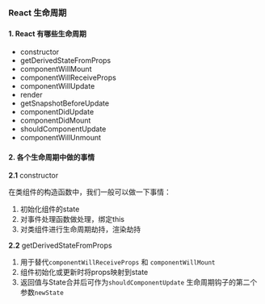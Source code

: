 ### React 生命周期

#### 1. React 有哪些生命周期
- constructor
- getDerivedStateFromProps
- componentWillMount
- componentWillReceiveProps
- componentWillUpdate
- render
- getSnapshotBeforeUpdate
- componentDidUpdate
- componentDidMount
- shouldComponentUpdate
- componentWillUnmount

#### 2. 各个生命周期中做的事情

**2.1** constructor

在类组件的构造函数中，我们一般可以做一下事情：   
 1. 初始化组件的state
 2. 对事件处理函数做处理，绑定this
 3. 对类组件进行生命周期劫持，渲染劫持

 **2.2** getDerivedStateFromProps

 1. 用于替代`componentWillReceiveProps` 和 `componentWillMount`
 2. 组件初始化或更新时将props映射到state
 3. 返回值与State合并后可作为`shouldComponentUpdate` 生命周期钩子的第二个参数`newState`